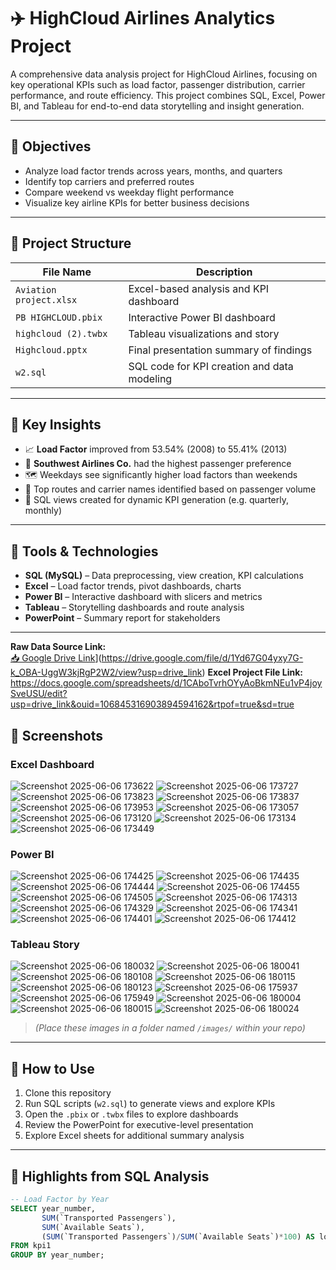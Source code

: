 # ✈️ HighCloud Airlines Analytics Project

A comprehensive data analysis project for HighCloud Airlines, focusing on key operational KPIs such as load factor, passenger distribution, carrier performance, and route efficiency. This project combines SQL, Excel, Power BI, and Tableau for end-to-end data storytelling and insight generation.

---

## 🎯 Objectives

- Analyze load factor trends across years, months, and quarters
- Identify top carriers and preferred routes
- Compare weekend vs weekday flight performance
- Visualize key airline KPIs for better business decisions

---

## 📁 Project Structure

| File Name                      | Description                                      |
|-------------------------------|--------------------------------------------------|
| `Aviation project.xlsx`       | Excel-based analysis and KPI dashboard           |
| `PB HIGHCLOUD.pbix`           | Interactive Power BI dashboard                   |
| `highcloud (2).twbx`          | Tableau visualizations and story                 |
| `Highcloud.pptx`              | Final presentation summary of findings           |
| `w2.sql`                      | SQL code for KPI creation and data modeling      |

---

## 🧠 Key Insights

- 📈 **Load Factor** improved from 53.54% (2008) to 55.41% (2013)
- 🛫 **Southwest Airlines Co.** had the highest passenger preference
- 🗺️ Weekdays see significantly higher load factors than weekends
- 📍 Top routes and carrier names identified based on passenger volume
- 🧮 SQL views created for dynamic KPI generation (e.g. quarterly, monthly)

---

## 🧰 Tools & Technologies

- **SQL (MySQL)** – Data preprocessing, view creation, KPI calculations  
- **Excel** – Load factor trends, pivot dashboards, charts  
- **Power BI** – Interactive dashboard with slicers and metrics  
- **Tableau** – Storytelling dashboards and route analysis  
- **PowerPoint** – Summary report for stakeholders

--- 
**Raw Data Source Link:**  
[📥 Google Drive Link](https://drive.google.com/file/d/your_file_id/view?usp=sharing)](https://drive.google.com/file/d/1Yd67G04yxy7G-k_OBA-UggW3kjRgP2W2/view?usp=drive_link)
**Excel Project File Link:**  
https://docs.google.com/spreadsheets/d/1CAboTvrhOYyAoBkmNEu1vP4joySveUSU/edit?usp=drive_link&ouid=106845316903894594162&rtpof=true&sd=true


## 📸 Screenshots

### Excel Dashboard  
![Screenshot 2025-06-06 173622](https://github.com/user-attachments/assets/6beb223e-b751-49b5-a393-e63e7ea6b2c6)
![Screenshot 2025-06-06 173727](https://github.com/user-attachments/assets/d27cd392-bd07-4a8e-b45f-0a138418daeb)
![Screenshot 2025-06-06 173823](https://github.com/user-attachments/assets/3afdcdd4-e604-4991-9df9-b9b2b1bf96d1)
![Screenshot 2025-06-06 173837](https://github.com/user-attachments/assets/46ab802b-ce66-4059-8233-5e3eb620b200)
![Screenshot 2025-06-06 173953](https://github.com/user-attachments/assets/95f14ff5-1257-4118-afc4-27cc3b234a24)
![Screenshot 2025-06-06 173057](https://github.com/user-attachments/assets/ac2df9c9-26e9-403b-8934-db43e6bb88c2)
![Screenshot 2025-06-06 173120](https://github.com/user-attachments/assets/141f07b0-da40-4550-90ab-e06b431e8c68)
![Screenshot 2025-06-06 173134](https://github.com/user-attachments/assets/d247924d-6b7b-4f53-8867-0983df5519cb)
![Screenshot 2025-06-06 173449](https://github.com/user-attachments/assets/102e9d79-e823-40ef-9f7b-f500b6811743)


### Power BI  
![Screenshot 2025-06-06 174425](https://github.com/user-attachments/assets/f5fd527a-9faf-4780-95bb-63c44f19d8c8)
![Screenshot 2025-06-06 174435](https://github.com/user-attachments/assets/991f9d9a-d96c-4ddd-a7a8-2af0411ffb40)
![Screenshot 2025-06-06 174444](https://github.com/user-attachments/assets/ee594e04-1bd9-4ab3-bb46-904f64dd3c7c)
![Screenshot 2025-06-06 174455](https://github.com/user-attachments/assets/e37a51af-8fc9-4e3c-b1f4-e7ff97b17cff)
![Screenshot 2025-06-06 174505](https://github.com/user-attachments/assets/720a5211-6da8-44e7-bbf4-6a1d20cfc0a8)
![Screenshot 2025-06-06 174313](https://github.com/user-attachments/assets/e8808244-dadc-480e-95ae-fb196084f98e)
![Screenshot 2025-06-06 174329](https://github.com/user-attachments/assets/765caa41-9d00-4e22-a237-b56454a751ba)
![Screenshot 2025-06-06 174341](https://github.com/user-attachments/assets/3ed6cbc9-a3be-4ce5-8261-52ccbcf2bc2d)
![Screenshot 2025-06-06 174401](https://github.com/user-attachments/assets/9145ed0c-ec42-41b6-8ed0-31dc0e2bd0f4)
![Screenshot 2025-06-06 174412](https://github.com/user-attachments/assets/54f84663-5ded-4939-a83c-f912479007d8)


### Tableau Story  
![Screenshot 2025-06-06 180032](https://github.com/user-attachments/assets/b5bd161a-ae16-46b1-bb95-4b431956c382)
![Screenshot 2025-06-06 180041](https://github.com/user-attachments/assets/209c9683-767f-4b3e-8c1e-967447f588e8)
![Screenshot 2025-06-06 180108](https://github.com/user-attachments/assets/0196e4f7-50d2-4e44-ac37-3074d470ca2c)
![Screenshot 2025-06-06 180115](https://github.com/user-attachments/assets/ebcee513-99ef-48e3-a68c-5168fd3be1f0)
![Screenshot 2025-06-06 180123](https://github.com/user-attachments/assets/4be4b691-fde8-4726-bad3-f29b7d8fee2b)
![Screenshot 2025-06-06 175937](https://github.com/user-attachments/assets/00ce99af-30ad-4804-949c-72444aa3714c)
![Screenshot 2025-06-06 175949](https://github.com/user-attachments/assets/97bea7f3-3491-468a-ac8d-aa2e6becb955)
![Screenshot 2025-06-06 180004](https://github.com/user-attachments/assets/0b016135-991c-410e-8044-95ea9ab32780)
![Screenshot 2025-06-06 180015](https://github.com/user-attachments/assets/78d491ee-077f-4172-b54d-631b8396592c)
![Screenshot 2025-06-06 180024](https://github.com/user-attachments/assets/5df9365f-c8f9-4973-adb7-b8216f9d49c3)


> *(Place these images in a folder named `/images/` within your repo)*

---

## 🚀 How to Use

1. Clone this repository
2. Run SQL scripts (`w2.sql`) to generate views and explore KPIs
3. Open the `.pbix` or `.twbx` files to explore dashboards
4. Review the PowerPoint for executive-level presentation
5. Explore Excel sheets for additional summary analysis

---

## 📌 Highlights from SQL Analysis

```sql
-- Load Factor by Year
SELECT year_number, 
       SUM(`Transported Passengers`), 
       SUM(`Available Seats`), 
       (SUM(`Transported Passengers`)/SUM(`Available Seats`)*100) AS load_factor
FROM kpi1
GROUP BY year_number;
